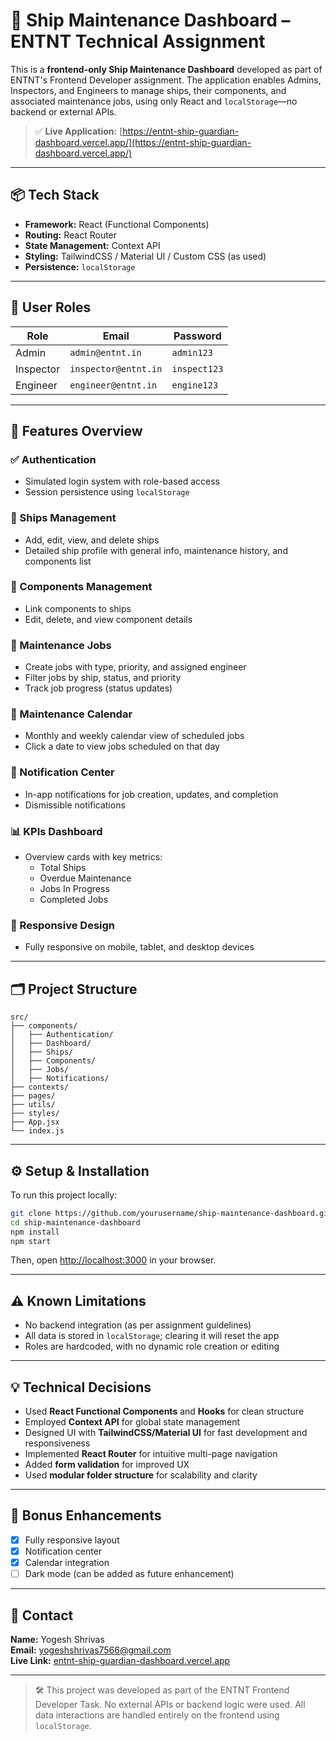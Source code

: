 # 🚢 Ship Maintenance Dashboard – ENTNT Technical Assignment

This is a **frontend-only Ship Maintenance Dashboard** developed as part of ENTNT's Frontend Developer assignment. The application enables Admins, Inspectors, and Engineers to manage ships, their components, and associated maintenance jobs, using only React and `localStorage`—no backend or external APIs.

> ✅ **Live Application:** [https://entnt-ship-guardian-dashboard.vercel.app/](https://entnt-ship-guardian-dashboard.vercel.app/)

---

## 📦 Tech Stack

- **Framework:** React (Functional Components)
- **Routing:** React Router
- **State Management:** Context API
- **Styling:** TailwindCSS / Material UI / Custom CSS (as used)
- **Persistence:** `localStorage`

---

## 🔐 User Roles

| Role       | Email                | Password     |
|------------|----------------------|--------------|
| Admin      | `admin@entnt.in`     | `admin123`   |
| Inspector  | `inspector@entnt.in` | `inspect123` |
| Engineer   | `engineer@entnt.in`  | `engine123`  |

---

## 🧩 Features Overview

### ✅ Authentication
- Simulated login system with role-based access
- Session persistence using `localStorage`

### 🚢 Ships Management
- Add, edit, view, and delete ships
- Detailed ship profile with general info, maintenance history, and components list

### 🧱 Components Management
- Link components to ships
- Edit, delete, and view component details

### 🔧 Maintenance Jobs
- Create jobs with type, priority, and assigned engineer
- Filter jobs by ship, status, and priority
- Track job progress (status updates)

### 📅 Maintenance Calendar
- Monthly and weekly calendar view of scheduled jobs
- Click a date to view jobs scheduled on that day

### 🔔 Notification Center
- In-app notifications for job creation, updates, and completion
- Dismissible notifications

### 📊 KPIs Dashboard
- Overview cards with key metrics:
  - Total Ships
  - Overdue Maintenance
  - Jobs In Progress
  - Completed Jobs

### 📱 Responsive Design
- Fully responsive on mobile, tablet, and desktop devices

---

## 🗂️ Project Structure

```
src/
├── components/
│   ├── Authentication/
│   ├── Dashboard/
│   ├── Ships/
│   ├── Components/
│   ├── Jobs/
│   ├── Notifications/
├── contexts/
├── pages/
├── utils/
├── styles/
├── App.jsx
└── index.js
```

---

## ⚙️ Setup & Installation

To run this project locally:

```bash
git clone https://github.com/yourusername/ship-maintenance-dashboard.git
cd ship-maintenance-dashboard
npm install
npm start
```

Then, open [http://localhost:3000](http://localhost:3000) in your browser.

---

## ⚠️ Known Limitations

- No backend integration (as per assignment guidelines)
- All data is stored in `localStorage`; clearing it will reset the app
- Roles are hardcoded, with no dynamic role creation or editing

---

## 💡 Technical Decisions

- Used **React Functional Components** and **Hooks** for clean structure
- Employed **Context API** for global state management
- Designed UI with **TailwindCSS/Material UI** for fast development and responsiveness
- Implemented **React Router** for intuitive multi-page navigation
- Added **form validation** for improved UX
- Used **modular folder structure** for scalability and clarity

---

## 🎯 Bonus Enhancements

- [x] Fully responsive layout
- [x] Notification center
- [x] Calendar integration
- [ ] Dark mode (can be added as future enhancement)

---

## 📧 Contact

**Name:** Yogesh Shrivas  
**Email:** yogeshshrivas7566@gmail.com  
**Live Link:** [entnt-ship-guardian-dashboard.vercel.app](https://entnt-ship-guardian-dashboard.vercel.app)

---

> 🛠️ This project was developed as part of the ENTNT Frontend Developer Task. No external APIs or backend logic were used. All data interactions are handled entirely on the frontend using `localStorage`.
